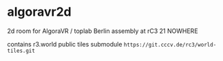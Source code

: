 # algoravr2d
2d room for AlgoraVR / toplab Berlin assembly at rC3 21 NOWHERE

contains r3.world public tiles submodule `https://git.cccv.de/rc3/world-tiles.git`